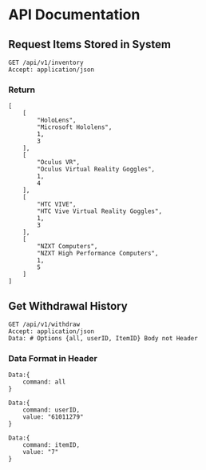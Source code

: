 # API Documentation

## Request Items Stored in System

```
GET /api/v1/inventory
Accept: application/json
```
### Return
```
[
    [
        "HoloLens",
        "Microsoft Hololens",
        1,
        3
    ],
    [
        "Oculus VR",
        "Oculus Virtual Reality Goggles",
        1,
        4
    ],
    [
        "HTC VIVE",
        "HTC Vive Virtual Reality Goggles",
        1,
        3
    ],
    [
        "NZXT Computers",
        "NZXT High Performance Computers",
        1,
        5
    ]
]
```



## Get Withdrawal History
```
GET /api/v1/withdraw
Accept: application/json
Data: # Options {all, userID, ItemID} Body not Header
```
### Data Format in Header
```
Data:{
    command: all
}
```
```
Data:{
    command: userID,
    value: "61011279"
}
```
```
Data:{
    command: itemID,
    value: "7"
}
```